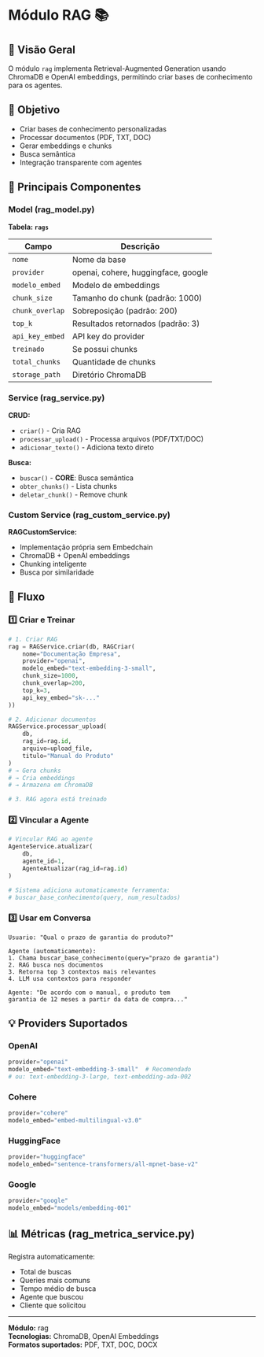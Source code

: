 # Módulo RAG 📚

## 📖 Visão Geral

O módulo `rag` implementa Retrieval-Augmented Generation usando ChromaDB e OpenAI embeddings, permitindo criar bases de conhecimento para os agentes.

## 🎯 Objetivo

- Criar bases de conhecimento personalizadas
- Processar documentos (PDF, TXT, DOC)
- Gerar embeddings e chunks
- Busca semântica
- Integração transparente com agentes

## 📂 Principais Componentes

### Model (rag_model.py)

**Tabela: `rags`**

| Campo | Descrição |
|-------|-----------|
| `nome` | Nome da base |
| `provider` | openai, cohere, huggingface, google |
| `modelo_embed` | Modelo de embeddings |
| `chunk_size` | Tamanho do chunk (padrão: 1000) |
| `chunk_overlap` | Sobreposição (padrão: 200) |
| `top_k` | Resultados retornados (padrão: 3) |
| `api_key_embed` | API key do provider |
| `treinado` | Se possui chunks |
| `total_chunks` | Quantidade de chunks |
| `storage_path` | Diretório ChromaDB |

### Service (rag_service.py)

**CRUD:**
- `criar()` - Cria RAG
- `processar_upload()` - Processa arquivos (PDF/TXT/DOC)
- `adicionar_texto()` - Adiciona texto direto

**Busca:**
- `buscar()` - **CORE**: Busca semântica
- `obter_chunks()` - Lista chunks
- `deletar_chunk()` - Remove chunk

### Custom Service (rag_custom_service.py)

**RAGCustomService:**
- Implementação própria sem Embedchain
- ChromaDB + OpenAI embeddings
- Chunking inteligente
- Busca por similaridade

## 🔄 Fluxo

### 1️⃣ Criar e Treinar

```python
# 1. Criar RAG
rag = RAGService.criar(db, RAGCriar(
    nome="Documentação Empresa",
    provider="openai",
    modelo_embed="text-embedding-3-small",
    chunk_size=1000,
    chunk_overlap=200,
    top_k=3,
    api_key_embed="sk-..."
))

# 2. Adicionar documentos
RAGService.processar_upload(
    db,
    rag_id=rag.id,
    arquivo=upload_file,
    titulo="Manual do Produto"
)
# → Gera chunks
# → Cria embeddings
# → Armazena em ChromaDB

# 3. RAG agora está treinado
```

### 2️⃣ Vincular a Agente

```python
# Vincular RAG ao agente
AgenteService.atualizar(
    db,
    agente_id=1,
    AgenteAtualizar(rag_id=rag.id)
)

# Sistema adiciona automaticamente ferramenta:
# buscar_base_conhecimento(query, num_resultados)
```

### 3️⃣ Usar em Conversa

```
Usuario: "Qual o prazo de garantia do produto?"

Agente (automaticamente):
1. Chama buscar_base_conhecimento(query="prazo de garantia")
2. RAG busca nos documentos
3. Retorna top 3 contextos mais relevantes
4. LLM usa contextos para responder

Agente: "De acordo com o manual, o produto tem
garantia de 12 meses a partir da data de compra..."
```

## 💡 Providers Suportados

### OpenAI
```python
provider="openai"
modelo_embed="text-embedding-3-small"  # Recomendado
# ou: text-embedding-3-large, text-embedding-ada-002
```

### Cohere
```python
provider="cohere"
modelo_embed="embed-multilingual-v3.0"
```

### HuggingFace
```python
provider="huggingface"
modelo_embed="sentence-transformers/all-mpnet-base-v2"
```

### Google
```python
provider="google"
modelo_embed="models/embedding-001"
```

## 📊 Métricas (rag_metrica_service.py)

Registra automaticamente:
- Total de buscas
- Queries mais comuns
- Tempo médio de busca
- Agente que buscou
- Cliente que solicitou

---

**Módulo:** rag  
**Tecnologias:** ChromaDB, OpenAI Embeddings  
**Formatos suportados:** PDF, TXT, DOC, DOCX

